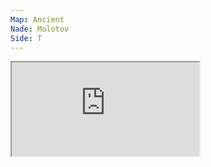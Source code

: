 ```yaml
---
Map: Ancient
Nade: Molotov
Side: T
---
```


<iframe allowFullScreen=True class="grenLineUp" src="https://assets.csnades.gg/nades/ancient-molotov-t2foTlxY0d/hq.webm"></iframe>

